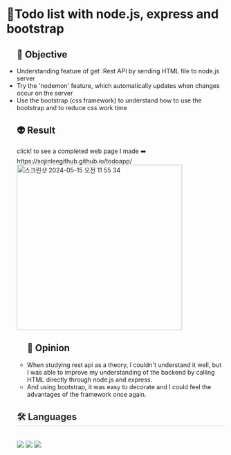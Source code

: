 <h1>🐸Todo list with node.js, express and bootstrap</h1>

<ul><h2>🚀 Objective</h2>
  <li>Understanding feature of get :Rest API by sending HTML file to node.js server </li>
   <li>Try the 'nodemon' feature, which automatically updates when changes occur on the server</li>
  <li>Use the bootstrap (css framework) to understand how to use the bootstrap and to reduce css work time</li>
</ul>


<ul><h2>👽 Result</h2>
  click! to see a completed web page I made ➡️ https://sojinleegithub.github.io/todoapp/<br>
  <img width="382" alt="스크린샷 2024-05-15 오전 11 55 34" src="https://github.com/SojinLeeGithub/todoapp/assets/159878967/af78be5a-3801-4c25-81b4-5b0e8e0c941d">

<ul><h2>🧠 Opinion</h2>
  <li>When studying rest api as a theory, I couldn't understand it well, but I was able to improve my understanding of the backend by calling HTML directly through node.js and express.</li>
   <li>And using bootstrap, it was easy to decorate and I could feel the advantages of the framework once again.</li>
  
</ul>
  <div style="text-align: left;">
    <h2 style="border-bottom: 1px solid #d8dee4; color: #282d33;"> 🛠️ Languages </h2> <br> 
 <div style="margin: ; text-align: left;" "text-align: left;"> <img src="https://img.shields.io/badge/Express-000000?style=for-the-badge&logo=Express&logoColor=white">
          <img src="https://img.shields.io/badge/Node.js-339933?style=for-the-badge&logo=Node.js&logoColor=white">
          <img src="https://img.shields.io/badge/Bootstrap-7952B3?style=for-the-badge&logo=Bootstrap&logoColor=white">
          </div>
    </div>



    
    


